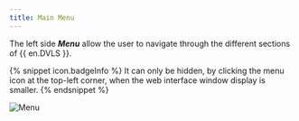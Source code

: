 ```yaml
---
title: Main Menu
---
```

The left side ***Menu*** allow the user to navigate through the different sections of {{ en.DVLS }}.  

{% snippet icon.badgeInfo %} 
It can only be hidden, by clicking the menu icon at the top-left corner, when the web interface window display is smaller. 
{% endsnippet %}

![Menu](https://webdevolutions.azureedge.net/docs/en/server/ServerOp8015.png)
 

